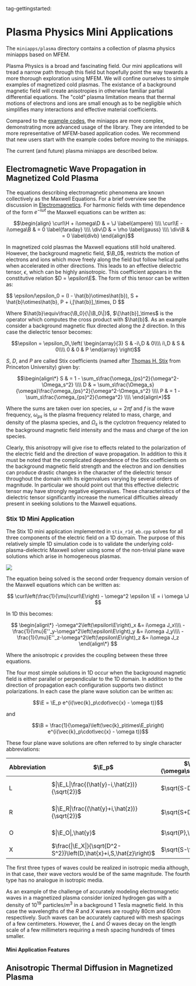 tag-gettingstarted:

# Plasma Physics Mini Applications

$\newcommand{\A}{\vec{A}}\newcommand{\B}{\vec{B}}
\newcommand{\D}{\vec{D}}\newcommand{\E}{\vec{E}}
\newcommand{\H}{\vec{H}}\newcommand{\J}{\vec{J}}
\newcommand{\M}{\vec{M}}\newcommand{\P}{\vec{P}}
\newcommand{\F}{\vec{F}}
\newcommand{\dd}[2]{\frac{\partial #1}{\partial #2}}
\newcommand{\cross}{\times}\newcommand{\inner}{\cdot}
\newcommand{\div}{\nabla\cdot}\newcommand{\curl}{\nabla\times}
\newcommand{\grad}{\nabla}$

The `miniapps/plasma` directory contains a collection of plasma
physics miniapps based on MFEM.

Plasma Physics is a broad and fascinating field. Our mini applications
will tread a narrow path through this field but hopefully point the
way towards a more thorough exploration using MFEM. We will confine
ourselves to simple examples of magnetized cold plasmas. The existance
of a background magnetic field will create anisotropies in otherwise
familiar partial differential equations. The "cold" plasma limitation
means that thermal motions of electrons and ions are small enough as
to be negligible which simplifies many interactions and effective
material coefficients.

Compared to the [example codes](examples.md), the miniapps are more complex,
demonstrating more advanced usage of the library. They are intended to be more
representative of MFEM-based application codes. We recommend that new users
start with the example codes before moving to the miniapps.

The current (and future) plasma miniapps are described below.

## Electromagnetic Wave Propagation in Magnetized Cold Plasma

The equations describing electromagnetic phenomena are known
collectively as the Maxwell Equations. For a brief overview see the
discussion in
[Electromagnetics](electromagnetics.md#Electromagnetics). For harmonic
fields with time dependence of the form $e^{-i\omega t}$ the Maxwell
equations can be written as:

  $$\begin{align}
    \curl\H + i\omega\D & = \J    \label{ampere}  \\\\
    \curl\E - i\omega\B & = 0     \label{faraday} \\\\
                 \div\D & = \rho  \label{gauss}   \\\\
                 \div\B & = 0     \label{divb}
  \end{align}$$


In magnetized cold plasmas the Maxwell equations still hold
unaltered. However, the background magnetic field, $\B_0$, restricts
the motion of electrons and ions which move freely along the field but
follow helical paths when accelerated in other directions. This leads
to an effective dielectric tensor, $\epsilon$, which can be highly
anisotropic.  This coefficient appears in the constitutive relation
$D = \epsilon\E$. The form of this tensor can be written as:

$$
\epsilon/\epsilon_0 = (I - \hat\{b}\otimes\hat\{b})\, S + \hat\{b}\otimes\hat\{b}\, P + i\,\[\hat\{b}\]_\times\, D
$$

Where $\hat{b}\equiv\frac{\B_0}{\|\B_0\|}$, $\[\hat{b}]_\times$ is the
operator which computes the cross product with $\hat\{b}$. As an
example consider a background magnetic flux directed along the
$\hat{z}$ direction. In this case the dielectric tensor becomes:

$$\epsilon = \epsilon_0\,\left(
\begin{array}{3}
   S & -i\,D & 0\\\\
i\,D &     S & 0\\\\
   0 &     0 & P
\end{array}
\right)$$

$S$, $D$, and $P$ are called Stix coefficients (named after [Thomas H.
Stix](https://en.wikipedia.org/wiki/Thomas_H._Stix) from Princeton
University) given by:

$$\begin{align\*}
S & = 1 - \sum_s\frac{\omega_{ps}^2}{\omega^2-\Omega_s^2} \\\\
D & = \sum_s\frac{\Omega_s}{\omega}\frac{\omega_{ps}^2}{\omega^2-\Omega_s^2} \\\\
P & = 1 - \sum_s\frac{\omega_{ps}^2}{\omega^2} \\\\
\end{align\*}$$

Where the sums are taken over ion species, $\omega=2\pi f$ and $f$ is
the wave frequency, $\omega_{ps}$ is the plasma frequency related to
mass, charge, and density of the plasma species, and $\Omega_s$ is the
cyclotron frequency related to the background magnetic field intensity
and the mass and charge of the ion species.

Clearly, this anisotropy will give rise to effects related to the
polarization of the electric field and the direction of wave
propagation. In addition to this it must be noted that the complicated
dependence of the Stix coefficients on the background magnetic field
strength and the electron and ion densities can produce drastic
changes in the character of the dielectric tensor throughout the
domain with its eigenvalues varying by several orders of magnitude. In
particular we should point out that this effective dielectric tensor
may have strongly negative eigenvalues. These characteristics of the
dielectric tensor significantly increase the numerical difficulties
already present in seeking solutions to the Maxwell equations.

### Stix 1D Mini Application

The Stix 1D mini application implemented in `stix_r1d_eb.cpp` solves
for all three components of the electric field on a 1D domain. The
purpose of this relatively simple 1D simulation code is to validate
the underlying cold-plasma-dielectric Maxwell solver using some of the
non-trivial plane wave solutions which arise in homogeneous plasmas.

<img class="floatright" src="../img/examples/stix-r1d-eb.gif">

The equation being solved is the second order frequency domain version
of the Maxwell equations which can be written as:

$$
\curl\left(\frac{1}{\mu}\curl\E\right) - \omega^2 \epsilon \E = i \omega \J
$$

In 1D this becomes:

$$
\begin{align\*}
-\omega^2\left(\epsilon\E\right)_x &= i\omega J_x\\\\
-\frac{1}{\mu}E''_y-\omega^2\left(\epsilon\E\right)_y &= i\omega J_y\\\\
-\frac{1}{\mu}E''_z-\omega^2\left(\epsilon\E\right)_z &= i\omega J_z
\end{align\*}
$$

Where the anisotropic $\epsilon$ provides the coupling between these
three equations.

The four most simple solutions in 1D occur when the background
magnetic field is either parallel or perpendicular to the 1D
domain. In addition to the direction of propagation each configuration
supports two distinct polarizations. In each case the plane wave
solution can be written as:

$$\E = \E_p e^{i(\vec{k}_p\cdot\vec{x} - \omega t)}$$

and

$$\B = \frac{1}{\omega}\left(\vec{k}_p\times\E_p\right) e^{i(\vec{k}_p\cdot\vec{x} - \omega t)}$$

These four plane wave solutions are often referred to by single
character abbreviations:

| Abbreviation | $\E_p$ | $\frac\{\vec{k}_p}\{\omega\sqrt\{\epsilon_0\mu_0}}$ | $\vec\{k}_p$ vs. $\B_0$ | $\hat\{b}$ | Description |
|-------|--------|-------|--------|----|----------------------------|
| L | $\|\E_L\|\frac\{(\hat\{y}-i\,\hat\{z})}\{\sqrt\{2}}$ | $\sqrt\{S-D}\,\hat\{x}$ | $\vec\{k}_L \parallel \B_0$ | $\hat\{x}$ | Left Circularly Polarized  |
| R | $\|\E_R\|\frac\{(\hat\{y}+i\,\hat\{z})}\{\sqrt\{2}}$ | $\sqrt\{S+D}\,\hat\{x}$ | $\vec\{k}_R \parallel \B_0$ | $\hat\{x}$ | Right Circularly Polarized |
| O | $\|\E_O\|\,\hat\{y}$ | $\sqrt\{P}\,\hat\{x}$ | $\vec\{k}_O \perp \B_0$ | $\hat\{y}$ | Ordinary Wave |
| X | $\frac\{\|\E_X\|}\{\sqrt\{D^2-S^2}}\left(D\,\hat\{x}+i\,S\,\hat\{z}\right)$ | $\sqrt\{S-\frac\{D^2}\{S}}\,\hat\{x}$ | $\vec\{k}_X \perp \B_0$ | $\hat\{y}$ | Extraordinary Wave |

The first three types of waves could be realized in isotropic media
although, in that case, their wave vectors would be of the same
magnitude. The fourth type has no analogue in isotropic media.

As an example of the challenge of accurately modeling electromagnetic
waves in a magnetized plasma consider ionized hydrogen gas with a
density of $10^{19}$ particles$/m^3$ in a background 1 Tesla magnetic
field. In this case the wavelengths of the $R$ and $X$ waves are
roughly 80cm and 60cm respectively. Such waves can be accurately
captured with mesh spacings of a few centimeters. However, the $L$ and
$O$ waves decay on the length scale of a few millimeters requiring a
mesh spacing hundreds of times smaller.

#### Mini Application Features

## Anisotropic Thermal Diffusion in Magnetized Plasma

<script type="text/x-mathjax-config">MathJax.Hub.Config({TeX: {equationNumbers: {autoNumber: "all"}}, tex2jax: {inlineMath: [['$','$']]}});</script>
<script type="text/javascript" src="https://cdnjs.cloudflare.com/ajax/libs/mathjax/2.7.2/MathJax.js?config=TeX-AMS_HTML"></script>
